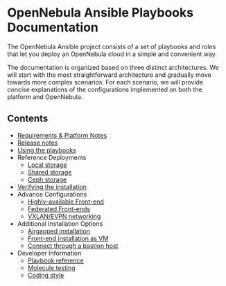 [//]: # ( vim: set wrap : )

# OpenNebula Ansible Playbooks Documentation

The OpenNebula Ansible project consists of a set of playbooks and roles that let you deploy an OpenNebula cloud in a simple and convenient way.

The documentation is organized based on three distinct architectures. We will start with the most straightforward architecture and gradually move towards more complex scenarios. For each scenario, we will provide concise explanations of the configurations implemented on both the platform and OpenNebula.

## Contents

* [Requirements & Platform Notes](sys_reqs)
* [Release notes](https://github.com/OpenNebula/one-deploy/releases)
* [Using the playbooks](sys_use)
* Reference Deployments
  * [Local storage](arch_single_local)
  * [Shared storage](arch_single_shared)
  * [Ceph storage](arch_single_ceph)
* [Verifying the installation](sys_verify)
* Advance Configurations
  * [Highly-available Front-end](arch_ha)
  * [Federated Front-ends](arch_fed)
  * [VXLAN/EVPN networking](arch_evpn)
* Additional Installation Options
  * [Airgapped installation](sys_airgap)
  * [Front-end installation as VM](arch_infra)
  * [Connect through a bastion host](arch_bastion)
* Developer Information
  * [Playbook reference](sys_reference)
  * [Molecule testing](test_molecule)
  * [Coding style](code_style)
